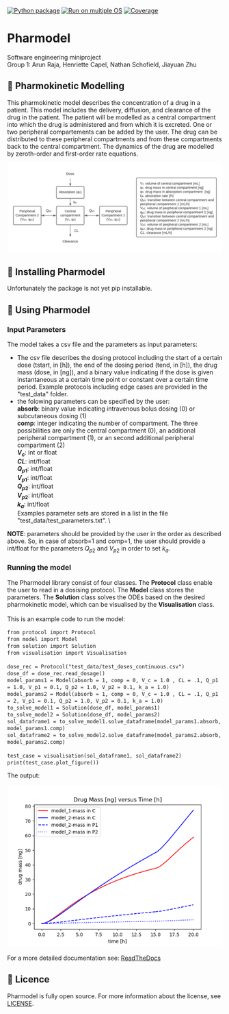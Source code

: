 [![Python package](https://github.com/arunraja-hub/pharmokinetic-modelling/actions/workflows/python-test.yml/badge.svg)](https://github.com/arunraja-hub/pharmokinetic-modelling/actions/workflows/python-test.yml)
[![Run on multiple OS](https://github.com/arunraja-hub/pharmokinetic-modelling/actions/workflows/os-test.yml/badge.svg)](https://github.com/arunraja-hub/pharmokinetic-modelling/actions/workflows/os-test.yml)
[![Coverage](https://github.com/arunraja-hub/pharmokinetic-modelling/actions/workflows/coverage.yml/badge.svg)](https://github.com/arunraja-hub/pharmokinetic-modelling/actions/workflows/coverage.yml)

# Pharmodel
Software engineering miniproject \
Group 1: Arun Raja, Henriette Capel, Nathan Schofield, Jiayuan Zhu

## :pill: Pharmokinetic Modelling
This pharmokinetic model describes the concentration of a drug in a patient. This model includes the delivery, diffusion, and clearance of the drug in the patient. The patient will be modelled as a central compartment into which the drug is administered and from which it is excreted. One or two peripheral compartements can be added by the user. The drug can be distributed to these peripheral compartments and from these compartments back to the central compartment. The dynamics of the drug are modelled by zeroth-order and first-order rate equations. 

![](pharmodel_model.png)

## :rocket: Installing Pharmodel
Unfortunately the package is not yet pip installable. 


## :running: Using Pharmodel
### Input Parameters
The model takes a csv file and the parameters as input parameters: 
- The csv file describes the dosing protocol including the start of a certain dose (tstart, in [h]), the end of the dosing period (tend, in [h]), the drug mass (dose, in [ng]), and a binary value indicating if the dose is given instantaneous at a certain time point or constant over a certain time period. Example protocols including edge cases are provided in the "test_data" folder. 
- the folowing parameters can be specified by the user:\
 **absorb**: binary value indicating intravenous bolus dosing (0) or subcutaneous dosing (1)\
 **comp**: integer indicating the number of compartment. The three possibilities are only the central compartment (0), an additional peripheral compartment (1), or an second additional peripheral compartment (2)\
 **$V_c$**: int or float  
 **$CL$**: int/float  
 **$Q_{p1}$**: int/float  
 **$V_{p1}$**: int/float   
 **$Q_{p2}$**: int/float   
 **$V_{p2}$**: int/float   
 **$k_a$**: int/float  
 Examples parameter sets are stored in a list in the file "test_data/test_parameters.txt". 
 \
 
 **NOTE**: parameters should be provided by the user in the order as described above. So, in case of absorb=1 and comp=1, the user should provide a int/float for the parameters $Q_{p2}$ and $V_{p2}$ in order to set $k_a$.
 
### Running the model
The Pharmodel library consist of four classes. The **Protocol** class enable the user to read in a dosising protocol. The **Model** class stores the parameters. The **Solution** class solves the ODEs based on the desired pharmokinetic model, which can be visualised by the **Visualisation** class.  
\
This is an example code to run the model:

<pre><code>from protocol import Protocol
from model import Model
from solution import Solution
from visualisation import Visualisation

dose_rec = Protocol("test_data/test_doses_continuous.csv")
dose_df = dose_rec.read_dosage()
model_params1 = Model(absorb = 1, comp = 0, V_c = 1.0 , CL = .1, Q_p1 = 1.0, V_p1 = 0.1, Q_p2 = 1.0, V_p2 = 0.1, k_a = 1.0)
model_params2 = Model(absorb = 1, comp = 0, V_c = 1.0 , CL = .1, Q_p1 = 2, V_p1 = 0.1, Q_p2 = 1.0, V_p2 = 0.1, k_a = 1.0)
to_solve_model1 = Solution(dose_df, model_params1)
to_solve_model2 = Solution(dose_df, model_params2)
sol_dataframe1 = to_solve_model1.solve_dataframe(model_params1.absorb, model_params1.comp)
sol_dataframe2 = to_solve_model2.solve_dataframe(model_params2.absorb, model_params2.comp)

test_case = visualisation(sol_dataframe1, sol_dataframe2)
print(test_case.plot_figure())
</code></pre>

The output:

![](example_output.png)

For a more detailed documentation see: [ReadTheDocs](https://phar-model.readthedocs.io/en/latest/)
## :page_facing_up: Licence 
Pharmodel is fully open source. For more information about the license, see [LICENSE](LICENSE).

